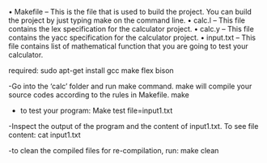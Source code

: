 • Makefile
– This is the file that is used to build the project. You can build the project by just typing make on the command line.
• calc.l
– This file contains the lex specification for the calculator project.
• calc.y
– This file contains the yacc specification for the calculator project.
• input.txt
– This file contains list of mathematical function that you are going to test your calculator.

required: 
sudo apt-get install gcc make flex bison

-Go into the ‘calc’ folder and run make command. make will compile your source codes according to the rules in Makefile.
make

- to test your program:
Make test file=input1.txt

-Inspect the output of the program and the content of input1.txt. To see file content:
cat input1.txt

-to clean the compiled files for re-compilation, run:
make clean
